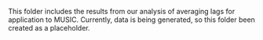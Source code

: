This folder includes the results from our analysis of averaging lags for application to MUSIC. Currently, data is being generated, so this folder been created as a placeholder.